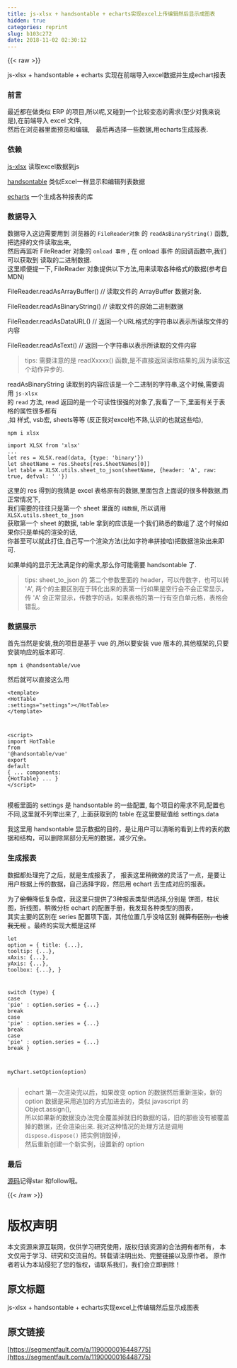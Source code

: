 ```yaml
---
title: js-xlsx + handsontable + echarts实现excel上传编辑然后显示成图表
hidden: true
categories: reprint
slug: b103c272
date: 2018-11-02 02:30:12
---
```


{{< raw >}}
<p>js-xlsx + handsontable + echarts &#x5B9E;&#x73B0;&#x5728;&#x524D;&#x7AEF;&#x5BFC;&#x5165;excel&#x6570;&#x636E;&#x5E76;&#x751F;&#x6210;echart&#x62A5;&#x8868;</p><h3 id="articleHeader0">&#x524D;&#x8A00;</h3><p>&#x6700;&#x8FD1;&#x90FD;&#x5728;&#x505A;&#x7C7B;&#x4F3C; ERP &#x7684;&#x9879;&#x76EE;,&#x6240;&#x4EE5;&#x5462;,&#x53C8;&#x78B0;&#x5230;&#x4E00;&#x4E2A;&#x6BD4;&#x8F83;&#x53D8;&#x6001;&#x7684;&#x9700;&#x6C42;(&#x81F3;&#x5C11;&#x5BF9;&#x6211;&#x6765;&#x8BF4;&#x662F;),&#x5728;&#x524D;&#x7AEF;&#x5BFC;&#x5165; excel &#x6587;&#x4EF6;,<br>&#x7136;&#x540E;&#x5728;&#x6D4F;&#x89C8;&#x5668;&#x91CC;&#x9762;&#x9884;&#x89C8;&#x548C;&#x7F16;&#x8F91;,&#x3000;&#x6700;&#x540E;&#x518D;&#x9009;&#x62E9;&#x4E00;&#x4E9B;&#x6570;&#x636E;,&#x7528;echarts&#x751F;&#x6210;&#x62A5;&#x8868;.</p><h3 id="articleHeader1">&#x4F9D;&#x8D56;</h3><p><a href="https://github.com/SheetJS/js-xlsx" rel="nofollow noreferrer" target="_blank">js-xlsx</a> &#x8BFB;&#x53D6;excel&#x6570;&#x636E;&#x5230;js</p><p><a href="https://github.com/handsontable/handsontable" rel="nofollow noreferrer" target="_blank">handsontable</a> &#x7C7B;&#x4F3C;Excel&#x4E00;&#x6837;&#x663E;&#x793A;&#x548C;&#x7F16;&#x8F91;&#x5217;&#x8868;&#x6570;&#x636E;</p><p><a href="https://github.com/apache/incubator-echarts" rel="nofollow noreferrer" target="_blank">echarts</a> &#x4E00;&#x4E2A;&#x751F;&#x6210;&#x5404;&#x79CD;&#x62A5;&#x8868;&#x7684;&#x5E93;</p><h3 id="articleHeader2">&#x6570;&#x636E;&#x5BFC;&#x5165;</h3><p>&#x6570;&#x636E;&#x5BFC;&#x5165;&#x8FD9;&#x8FB9;&#x9700;&#x8981;&#x7528;&#x5230; &#x6D4F;&#x89C8;&#x5668;&#x7684; <code>FileReader&#x5BF9;&#x8C61;</code> &#x7684; <code>readAsBinaryString()</code> &#x51FD;&#x6570;, &#x628A;&#x9009;&#x62E9;&#x7684;&#x6587;&#x4EF6;&#x8BFB;&#x53D6;&#x51FA;&#x6765;,<br>&#x7136;&#x540E;&#x518D;&#x76D1;&#x542C; FileReader &#x5BF9;&#x8C61;&#x7684; <code>onload &#x4E8B;&#x4EF6;</code> , &#x5728; onload &#x4E8B;&#x4EF6; &#x7684;&#x56DE;&#x8C03;&#x51FD;&#x6570;&#x4E2D;,&#x6211;&#x4EEC;&#x53EF;&#x4EE5;&#x83B7;&#x53D6;&#x5230; &#x8BFB;&#x53D6;&#x7684;&#x4E8C;&#x8FDB;&#x5236;&#x6570;&#x636E;.<br>&#x8FD9;&#x91CC;&#x987A;&#x4FBF;&#x63D0;&#x4E00;&#x4E0B;, FileReader &#x5BF9;&#x8C61;&#x63D0;&#x4F9B;&#x4EE5;&#x4E0B;&#x65B9;&#x6CD5;,&#x7528;&#x6765;&#x8BFB;&#x53D6;&#x5404;&#x79CD;&#x683C;&#x5F0F;&#x7684;&#x6570;&#x636E;(&#x53C2;&#x8003;&#x81EA;MDN)</p><p>FileReader.readAsArrayBuffer() // &#x8BFB;&#x53D6;&#x6587;&#x4EF6;&#x7684; ArrayBuffer &#x6570;&#x636E;&#x5BF9;&#x8C61;.</p><p>FileReader.readAsBinaryString() // &#x8BFB;&#x53D6;&#x6587;&#x4EF6;&#x7684;&#x539F;&#x59CB;&#x4E8C;&#x8FDB;&#x5236;&#x6570;&#x636E;</p><p>FileReader.readAsDataURL() // &#x8FD4;&#x56DE;&#x4E00;&#x4E2A;URL&#x683C;&#x5F0F;&#x7684;&#x5B57;&#x7B26;&#x4E32;&#x4EE5;&#x8868;&#x793A;&#x6240;&#x8BFB;&#x53D6;&#x6587;&#x4EF6;&#x7684;&#x5185;&#x5BB9;</p><p>FileReader.readAsText() // &#x8FD4;&#x56DE;&#x4E00;&#x4E2A;&#x5B57;&#x7B26;&#x4E32;&#x4EE5;&#x8868;&#x793A;&#x6240;&#x8BFB;&#x53D6;&#x7684;&#x6587;&#x4EF6;&#x5185;&#x5BB9;</p><blockquote>tips: &#x9700;&#x8981;&#x6CE8;&#x610F;&#x7684;&#x662F; readXxxxx() &#x51FD;&#x6570;,&#x662F;&#x4E0D;&#x76F4;&#x63A5;&#x8FD4;&#x56DE;&#x8BFB;&#x53D6;&#x7ED3;&#x679C;&#x7684;,&#x56E0;&#x4E3A;&#x8BFB;&#x53D6;&#x8FD9;&#x4E2A;&#x52A8;&#x4F5C;&#x5F02;&#x6B65;&#x7684;.</blockquote><p>readAsBinaryString &#x8BFB;&#x53D6;&#x5230;&#x7684;&#x5185;&#x5BB9;&#x5E94;&#x8BE5;&#x662F;&#x4E00;&#x4E2A;&#x4E8C;&#x8FDB;&#x5236;&#x7684;&#x5B57;&#x7B26;&#x4E32;,&#x8FD9;&#x4E2A;&#x65F6;&#x5019;,&#x9700;&#x8981;&#x8C03;&#x7528; <code>js-xlsx</code><br>&#x7684; <code>read</code> &#x65B9;&#x6CD5;, read &#x8FD4;&#x56DE;&#x7684;&#x662F;&#x4E00;&#x4E2A;&#x53EF;&#x8BFB;&#x6027;&#x5F88;&#x5F3A;&#x7684;&#x5BF9;&#x8C61;&#x4E86;,&#x6211;&#x770B;&#x4E86;&#x4E00;&#x4E0B;,&#x91CC;&#x9762;&#x6709;&#x5173;&#x4E8E;&#x8868;&#x683C;&#x7684;&#x5C5E;&#x6027;&#x5F88;&#x591A;&#x90FD;&#x6709;<br>,&#x5982; &#x6837;&#x5F0F;, vsb&#x5B8F;, sheets&#x7B49;&#x7B49; (&#x53CD;&#x6B63;&#x6211;&#x5BF9;excel&#x4E5F;&#x4E0D;&#x719F;,&#x8BA4;&#x8BC6;&#x7684;&#x4E5F;&#x5C31;&#x8FD9;&#x4E9B;&#x54C8;),</p><div class="widget-codetool" style="display:none"><div class="widget-codetool--inner"><span class="selectCode code-tool" data-toggle="tooltip" data-placement="top" title="" data-original-title="&#x5168;&#x9009;"></span> <span type="button" class="copyCode code-tool" data-toggle="tooltip" data-placement="top" data-clipboard-text="npm i xlsx" title="" data-original-title="&#x590D;&#x5236;"></span> <span type="button" class="saveToNote code-tool" data-toggle="tooltip" data-placement="top" title="" data-original-title="&#x653E;&#x8FDB;&#x7B14;&#x8BB0;"></span></div></div><pre class="hljs stylus"><code style="word-break:break-word;white-space:initial">npm <span class="hljs-selector-tag">i</span> xlsx</code></pre><div class="widget-codetool" style="display:none"><div class="widget-codetool--inner"><span class="selectCode code-tool" data-toggle="tooltip" data-placement="top" title="" data-original-title="&#x5168;&#x9009;"></span> <span type="button" class="copyCode code-tool" data-toggle="tooltip" data-placement="top" data-clipboard-text="import XLSX from &apos;xlsx&apos;
...
let res = XLSX.read(data, {type: &apos;binary&apos;})
let sheetName = res.Sheets[res.SheetNames[0]]
let table = XLSX.utils.sheet_to_json(sheetName, {header: &apos;A&apos;, raw: true, defval: &apos; &apos;})" title="" data-original-title="&#x590D;&#x5236;"></span> <span type="button" class="saveToNote code-tool" data-toggle="tooltip" data-placement="top" title="" data-original-title="&#x653E;&#x8FDB;&#x7B14;&#x8BB0;"></span></div></div><pre class="hljs stylus"><code>import XLSX from <span class="hljs-string">&apos;xlsx&apos;</span>
...
let res = XLSX.read(data, {type: <span class="hljs-string">&apos;binary&apos;</span>})
let sheetName = res<span class="hljs-selector-class">.Sheets</span>[res<span class="hljs-selector-class">.SheetNames</span>[<span class="hljs-number">0</span>]]
let <span class="hljs-selector-tag">table</span> = XLSX<span class="hljs-selector-class">.utils</span><span class="hljs-selector-class">.sheet_to_json</span>(sheetName, {<span class="hljs-selector-tag">header</span>: <span class="hljs-string">&apos;A&apos;</span>, raw: true, defval: <span class="hljs-string">&apos; &apos;</span>})</code></pre><p>&#x8FD9;&#x91CC;&#x7684; res &#x5F97;&#x5230;&#x7684;&#x6211;&#x731C;&#x662F; excel &#x8868;&#x683C;&#x539F;&#x6709;&#x7684;&#x6570;&#x636E;,&#x91CC;&#x9762;&#x5305;&#x542B;&#x4E0A;&#x9762;&#x8BF4;&#x7684;&#x5F88;&#x591A;&#x79CD;&#x6570;&#x636E;,&#x800C;&#x6B63;&#x5E38;&#x60C5;&#x51B5;&#x4E0B;,<br>&#x6211;&#x4EEC;&#x9700;&#x8981;&#x7684;&#x5F80;&#x5F80;&#x53EA;&#x662F;&#x7B2C;&#x4E00;&#x4E2A; sheet &#x91CC;&#x9762;&#x7684; <code>&#x7EAF;&#x6570;&#x636E;</code>, &#x6240;&#x4EE5;&#x8C03;&#x7528; <code>XLSX.utils.sheet_to_json</code><br>&#x83B7;&#x53D6;&#x7B2C;&#x4E00;&#x4E2A; sheet &#x7684;&#x6570;&#x636E;, table &#x62FF;&#x5230;&#x7684;&#x5E94;&#x8BE5;&#x662F;&#x4E00;&#x4E2A;&#x6211;&#x4EEC;&#x719F;&#x6089;&#x7684;&#x6570;&#x7EC4;&#x4E86;.&#x8FD9;&#x4E2A;&#x65F6;&#x5019;&#x5982;&#x679C;&#x4F60;&#x53EA;&#x662F;&#x5355;&#x7EAF;&#x7684;&#x6E32;&#x67D3;&#x7684;&#x8BDD;,<br>&#x4F60;&#x751A;&#x81F3;&#x53EF;&#x4EE5;&#x5C31;&#x6B64;&#x6253;&#x4F4F;,&#x81EA;&#x5DF1;&#x5199;&#x4E00;&#x4E2A;&#x6E32;&#x67D3;&#x65B9;&#x6CD5;(&#x6BD4;&#x5982;&#x5B57;&#x7B26;&#x4E32;&#x62FC;&#x63A5;&#x54C8;)&#x628A;&#x6570;&#x636E;&#x6E32;&#x67D3;&#x51FA;&#x6765;&#x5373;&#x53EF;.</p><p>&#x5982;&#x679C;&#x5355;&#x7EAF;&#x7684;&#x663E;&#x793A;&#x65E0;&#x6CD5;&#x6EE1;&#x8DB3;&#x4F60;&#x7684;&#x9700;&#x6C42;,&#x90A3;&#x4E48;&#x4F60;&#x53EF;&#x80FD;&#x9700;&#x8981; handsontable &#x4E86;.</p><blockquote>tips: sheet_to_json &#x7684; &#x7B2C;&#x4E8C;&#x4E2A;&#x53C2;&#x6570;&#x91CC;&#x9762;&#x7684; header&#xFF0C;&#x53EF;&#x4EE5;&#x4F20;&#x6570;&#x5B57;&#xFF0C;&#x4E5F;&#x53EF;&#x4EE5;&#x8F6C; &apos;A&apos;, &#x4E24;&#x4E2A;&#x7684;&#x4E3B;&#x8981;&#x533A;&#x522B;&#x5728;&#x4E8E;&#x8F6C;&#x5316;&#x51FA;&#x6765;&#x7684;&#x8868;&#x7B2C;&#x4E00;&#x884C;&#x5982;&#x679C;&#x662F;&#x7A7A;&#x884C;&#x4F1A;&#x4E0D;&#x4F1A;&#x6B63;&#x5E38;&#x663E;&#x793A;&#xFF0C;<br>&#x4F20; &apos;A&apos; &#x4F1A;&#x6B63;&#x5E38;&#x663E;&#x793A;&#xFF0C;&#x4F20;&#x6570;&#x5B57;&#x7684;&#x8BDD;&#xFF0C;&#x5982;&#x679C;&#x8868;&#x683C;&#x7684;&#x7B2C;&#x4E00;&#x884C;&#x6709;&#x7A7A;&#x767D;&#x5355;&#x5143;&#x683C;&#xFF0C;&#x8868;&#x683C;&#x4F1A;&#x9519;&#x4E71;&#x3002;</blockquote><h3 id="articleHeader3">&#x6570;&#x636E;&#x5C55;&#x793A;</h3><p>&#x9996;&#x5148;&#x5F53;&#x7136;&#x662F;&#x5B89;&#x88C5;,&#x6211;&#x7684;&#x9879;&#x76EE;&#x662F;&#x57FA;&#x4E8E; vue &#x7684;,&#x6240;&#x4EE5;&#x8981;&#x5B89;&#x88C5; vue &#x7248;&#x672C;&#x7684;,&#x5176;&#x4ED6;&#x6846;&#x67B6;&#x7684;,&#x53EA;&#x8981;&#x5B89;&#x88C5;&#x54CD;&#x5E94;&#x7684;&#x7248;&#x672C;&#x5373;&#x53EF;.</p><div class="widget-codetool" style="display:none"><div class="widget-codetool--inner"><span class="selectCode code-tool" data-toggle="tooltip" data-placement="top" title="" data-original-title="&#x5168;&#x9009;"></span> <span type="button" class="copyCode code-tool" data-toggle="tooltip" data-placement="top" data-clipboard-text="npm i @handsontable/vue" title="" data-original-title="&#x590D;&#x5236;"></span> <span type="button" class="saveToNote code-tool" data-toggle="tooltip" data-placement="top" title="" data-original-title="&#x653E;&#x8FDB;&#x7B14;&#x8BB0;"></span></div></div><pre class="hljs coffeescript"><code style="word-break:break-word;white-space:initial"><span class="hljs-built_in">npm</span> i @handsontable/vue</code></pre><p>&#x7136;&#x540E;&#x5C31;&#x53EF;&#x4EE5;&#x76F4;&#x63A5;&#x8FD9;&#x4E48;&#x7528;</p><div class="widget-codetool" style="display:none"><div class="widget-codetool--inner"><span class="selectCode code-tool" data-toggle="tooltip" data-placement="top" title="" data-original-title="&#x5168;&#x9009;"></span> <span type="button" class="copyCode code-tool" data-toggle="tooltip" data-placement="top" data-clipboard-text="&lt;template&gt;
 &lt;HotTable :settings=&quot;settings&quot;&gt;&lt;/HotTable&gt;
&lt;/template&gt;

&lt;script&gt;
import HotTable from &apos;@handsontable/vue&apos;
export default {
  ...
  components: {HotTable}
  ...
}
&lt;/script&gt;" title="" data-original-title="&#x590D;&#x5236;"></span> <span type="button" class="saveToNote code-tool" data-toggle="tooltip" data-placement="top" title="" data-original-title="&#x653E;&#x8FDB;&#x7B14;&#x8BB0;"></span></div></div><pre class="hljs dust"><code><span class="xml"><span class="hljs-tag">&lt;<span class="hljs-name">template</span>&gt;</span>
 <span class="hljs-tag">&lt;<span class="hljs-name">HotTable</span> <span class="hljs-attr">:settings</span>=<span class="hljs-string">&quot;settings&quot;</span>&gt;</span><span class="hljs-tag">&lt;/<span class="hljs-name">HotTable</span>&gt;</span>
<span class="hljs-tag">&lt;/<span class="hljs-name">template</span>&gt;</span>

<span class="hljs-tag">&lt;<span class="hljs-name">script</span>&gt;</span><span class="javascript">
<span class="hljs-keyword">import</span> HotTable <span class="hljs-keyword">from</span> <span class="hljs-string">&apos;@handsontable/vue&apos;</span>
<span class="hljs-keyword">export</span> <span class="hljs-keyword">default</span> </span></span><span class="hljs-template-variable">{
  ...
  components: {HotTable}</span><span class="xml"><span class="undefined">
  ...
}
</span><span class="hljs-tag">&lt;/<span class="hljs-name">script</span>&gt;</span></span></code></pre><p>&#x6A21;&#x677F;&#x91CC;&#x9762;&#x7684; settings &#x662F; handsontable &#x7684;&#x4E00;&#x4E9B;&#x914D;&#x7F6E;, &#x6BCF;&#x4E2A;&#x9879;&#x76EE;&#x7684;&#x9700;&#x6C42;&#x4E0D;&#x540C;,&#x914D;&#x7F6E;&#x4E5F;&#x4E0D;&#x540C;,&#x8FD9;&#x91CC;&#x5C31;&#x4E0D;&#x5217;&#x4E3E;&#x51FA;&#x6765;&#x4E86;, &#x4E0A;&#x9762;&#x83B7;&#x53D6;&#x5230;&#x7684; table &#x5728;&#x8FD9;&#x91CC;&#x8981;&#x8D4B;&#x503C;&#x7ED9; settings.data</p><p>&#x6211;&#x8FD9;&#x91CC;&#x7528; handsontable &#x663E;&#x793A;&#x6570;&#x636E;&#x7684;&#x76EE;&#x7684;&#xFF0C;&#x662F;&#x8BA9;&#x7528;&#x6237;&#x53EF;&#x4EE5;&#x6E05;&#x6670;&#x7684;&#x770B;&#x5230;&#x4E0A;&#x4F20;&#x7684;&#x8868;&#x7684;&#x6570;&#x636E;&#x548C;&#x7ED3;&#x6784;&#xFF0C;&#x53EF;&#x4EE5;&#x5220;&#x9664;&#x5C4C;&#x90E8;&#x5206;&#x65E0;&#x7528;&#x7684;&#x6570;&#x636E;&#xFF0C;&#x51CF;&#x5C11;&#x5197;&#x4F59;&#x3002;</p><h3 id="articleHeader4">&#x751F;&#x6210;&#x62A5;&#x8868;</h3><p>&#x6570;&#x636E;&#x90FD;&#x5904;&#x7406;&#x5B8C;&#x4E86;&#x4E4B;&#x540E;&#xFF0C;&#x5C31;&#x662F;&#x751F;&#x6210;&#x62A5;&#x8868;&#x4E86;&#xFF0C; &#x62A5;&#x8868;&#x8FD9;&#x91CC;&#x7A0D;&#x5FAE;&#x505A;&#x7684;&#x7075;&#x6D3B;&#x4E86;&#x4E00;&#x70B9;&#xFF0C;&#x662F;&#x8981;&#x8BA9;&#x7528;&#x6237;&#x6839;&#x636E;&#x4E0A;&#x4F20;&#x7684;&#x6570;&#x636E;&#xFF0C;&#x81EA;&#x5DF1;&#x9009;&#x62E9;&#x5B57;&#x6BB5;&#xFF0C;&#x7136;&#x540E;&#x7528; echart &#x53BB;&#x751F;&#x6210;&#x5BF9;&#x5E94;&#x7684;&#x62A5;&#x8868;&#x3002;</p><p>&#x4E3A;&#x4E86;<del>&#x5077;&#x61D2;</del>&#x964D;&#x4F4E;&#x590D;&#x6742;&#x5EA6;&#xFF0C;&#x6211;&#x8FD9;&#x91CC;&#x53EA;&#x63D0;&#x4F9B;&#x4E86;3&#x79CD;&#x62A5;&#x8868;&#x7C7B;&#x578B;&#x4F9B;&#x9009;&#x62E9;,&#x5206;&#x522B;&#x662F; &#x997C;&#x56FE;&#xFF0C;&#x67F1;&#x72B6;&#x56FE;&#xFF0C;&#x6298;&#x7EBF;&#x56FE;&#xFF0C;&#x7A0D;&#x5FAE;&#x5206;&#x6790; echart &#x7684;&#x914D;&#x7F6E;&#x624B;&#x518C;&#xFF0C;&#x6211;&#x53D1;&#x73B0;&#x5404;&#x79CD;&#x7C7B;&#x578B;&#x7684;&#x56FE;&#x8868;&#xFF0C;<br>&#x5176;&#x5B9E;&#x4E3B;&#x8981;&#x7684;&#x533A;&#x522B;&#x5728; series &#x914D;&#x7F6E;&#x9879;&#x4E0B;&#x9762;&#xFF0C;&#x5176;&#x4ED6;&#x4F4D;&#x7F6E;&#x51E0;&#x4E4E;&#x6CA1;&#x5565;&#x533A;&#x522B; <del>&#x5C31;&#x7B97;&#x6709;&#x533A;&#x522B;&#xFF0C;&#x4E5F;&#x88AB;&#x6211;&#x65E0;&#x89C6;</del> &#x3002;&#x6700;&#x7EC8;&#x7684;&#x5B9E;&#x73B0;&#x5927;&#x6982;&#x662F;&#x8FD9;&#x6837;</p><div class="widget-codetool" style="display:none"><div class="widget-codetool--inner"><span class="selectCode code-tool" data-toggle="tooltip" data-placement="top" title="" data-original-title="&#x5168;&#x9009;"></span> <span type="button" class="copyCode code-tool" data-toggle="tooltip" data-placement="top" data-clipboard-text="let option = {
  title: {...},
  tooltip: {...},
  xAxis: {...},
  yAxis: {...},
  toolbox: {...},
}

switch (type) {
  case &apos;pie&apos; : 
    option.series = {...}
    break
  case &apos;pie&apos; : 
    option.series = {...}
    break
  case &apos;pie&apos; : 
    option.series = {...}
    break
}

myChart.setOption(option)" title="" data-original-title="&#x590D;&#x5236;"></span> <span type="button" class="saveToNote code-tool" data-toggle="tooltip" data-placement="top" title="" data-original-title="&#x653E;&#x8FDB;&#x7B14;&#x8BB0;"></span></div></div><pre class="javascript hljs"><code class="javascript"><span class="hljs-keyword">let</span> option = {
  <span class="hljs-attr">title</span>: {...},
  <span class="hljs-attr">tooltip</span>: {...},
  <span class="hljs-attr">xAxis</span>: {...},
  <span class="hljs-attr">yAxis</span>: {...},
  <span class="hljs-attr">toolbox</span>: {...},
}

<span class="hljs-keyword">switch</span> (type) {
  <span class="hljs-keyword">case</span> <span class="hljs-string">&apos;pie&apos;</span> : 
    option.series = {...}
    <span class="hljs-keyword">break</span>
  <span class="hljs-keyword">case</span> <span class="hljs-string">&apos;pie&apos;</span> : 
    option.series = {...}
    <span class="hljs-keyword">break</span>
  <span class="hljs-keyword">case</span> <span class="hljs-string">&apos;pie&apos;</span> : 
    option.series = {...}
    <span class="hljs-keyword">break</span>
}

myChart.setOption(option)</code></pre><blockquote>echart &#x7B2C;&#x4E00;&#x6B21;&#x6E32;&#x67D3;&#x5B8C;&#x4EE5;&#x540E;&#xFF0C;&#x5982;&#x679C;&#x6539;&#x53D8; option &#x7684;&#x6570;&#x636E;&#x7136;&#x540E;&#x91CD;&#x65B0;&#x6E32;&#x67D3;&#xFF0C;&#x65B0;&#x7684; option &#x6570;&#x636E;&#x662F;&#x91C7;&#x7528;&#x8FFD;&#x52A0;&#x7684;&#x65B9;&#x5F0F;&#x52A0;&#x8FDB;&#x53BB;&#x7684;&#xFF0C;&#x7C7B;&#x4F3C; javascript &#x7684; Object.assign(),<br>&#x6240;&#x4EE5;&#x5982;&#x679C;&#x65B0;&#x7684;&#x6570;&#x636E;&#x6CA1;&#x529E;&#x6CD5;&#x5B8C;&#x5168;&#x8986;&#x76D6;&#x6389;&#x5C31;&#x65E7;&#x7684;&#x6570;&#x636E;&#x7684;&#x8BDD;&#xFF0C;&#x65E7;&#x7684;&#x90A3;&#x4E9B;&#x6CA1;&#x6709;&#x88AB;&#x8986;&#x76D6;&#x6389;&#x7684;&#x6570;&#x636E;&#xFF0C;&#x8FD8;&#x4F1A;&#x6E32;&#x67D3;&#x51FA;&#x6765;. &#x6211;&#x5BF9;&#x8FD9;&#x79CD;&#x60C5;&#x51B5;&#x7684;&#x5904;&#x7406;&#x65B9;&#x6CD5;&#x662F;&#x8C03;&#x7528; <code>dispose.dispose()</code> &#x628A;&#x5B9E;&#x4F8B;&#x9500;&#x6BC1;&#x6389;&#xFF0C;<br>&#x7136;&#x540E;&#x91CD;&#x65B0;&#x521B;&#x5EFA;&#x4E00;&#x4E2A;&#x65B0;&#x5B9E;&#x4F8B;&#xFF0C;&#x8BBE;&#x7F6E;&#x65B0;&#x7684; option</blockquote><h3 id="articleHeader5">&#x6700;&#x540E;</h3><p><a href="https://github.com/noahlam/data-process" rel="nofollow noreferrer" target="_blank">&#x6E90;&#x7801;</a>&#x8BB0;&#x5F97;star &#x548C;follow&#x54E6;&#x3002;</p>
{{< /raw >}}

# 版权声明
本文资源来源互联网，仅供学习研究使用，版权归该资源的合法拥有者所有，
本文仅用于学习、研究和交流目的。转载请注明出处、完整链接以及原作者。
原作者若认为本站侵犯了您的版权，请联系我们，我们会立即删除！

## 原文标题
js-xlsx + handsontable + echarts实现excel上传编辑然后显示成图表

## 原文链接
[https://segmentfault.com/a/1190000016448775](https://segmentfault.com/a/1190000016448775)


